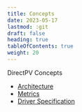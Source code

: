 ```yaml
---
title: Concepts
date: 2023-05-17
lastmod: :git
draft: false
heading: true
tableOfContents: true
weight: 20
---
```


DirectPV Concepts

- [Architecture](architecture)
- [Metrics](metrics)
- [Driver Specification](specification)
